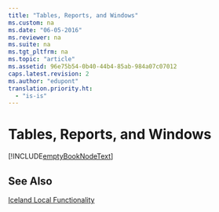 ```yaml
---
title: "Tables, Reports, and Windows"
ms.custom: na
ms.date: "06-05-2016"
ms.reviewer: na
ms.suite: na
ms.tgt_pltfrm: na
ms.topic: "article"
ms.assetid: 96e75b54-0b40-44b4-85ab-984a07c07012
caps.latest.revision: 2
ms.author: "edupont"
translation.priority.ht: 
  - "is-is"
---
```

# Tables, Reports, and Windows
[!INCLUDE[emptyBookNodeText](../../Finance/includes/emptybooknodetext_md.md)]  
  
## See Also  
 [Iceland Local Functionality](../../LocalFunctionalityForMicrosoftDynamicsNav2016/Iceland/iceland-local-functionality.md)